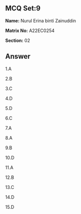 ## MCQ Set:9

**Name:** Nurul Erina binti Zainuddin

**Matrix No:** A22EC0254

**Section:** 02

## Answer
1.A

2.B

3.C

4.D

5.D

6.C

7.A

8.A

9.B

10.D

11.A

12.B

13.C

14.D

15.D
